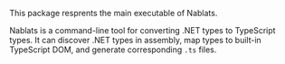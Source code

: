 ﻿This package resprents the main executable of Nablats.

Nablats is a command-line tool for converting .NET types to TypeScript types. It can discover .NET types in assembly, map types to built-in TypeScript DOM, and generate corresponding `.ts` files.